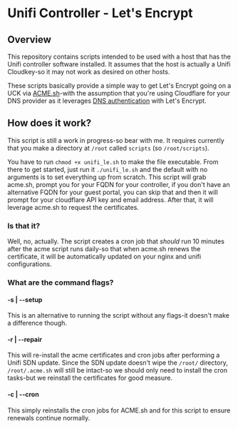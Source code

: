 # Unifi Controller - Let's Encrypt

## Overview

This repository contains scripts intended to be used with a host that has the Unifi controller software installed.  It assumes that the host is actually a Unifi Cloudkey-so it may not work as desired on other hosts.

These scripts basically provide a simple way to get Let's Encrypt going on a UCK via [ACME.sh](https://github.com/Neilpang/acme.sh)-with the assumption that you're using Cloudflare for your DNS provider as it leverages [DNS authentication](https://github.com/Neilpang/acme.sh#8-automatic-dns-api-integration) with Let's Encrypt.

## How does it work?

This script is still a work in progress-so bear with me.  It requires currently that you make a directory at `/root` called `scripts` (so `/root/scripts`).

You have to run `chmod +x unifi_le.sh` to make the file executable.  From there to get started, just run it `./unifi_le.sh` and the default with no arguments is to set everything up from scratch.  This script will grab acme.sh, prompt you for your FQDN for your controller, if you don't have an alternative FQDN for your guest portal, you can skip that and then it will prompt for your cloudflare API key and email address.  After that, it will leverage acme.sh to request the certificates.

### Is that it?

Well, no, actually.  The script creates a cron job that *should* run 10 minutes after the acme script runs daily-so that when acme.sh renews the certificate, it will be automatically updated on your nginx and unifi configurations.

### What are the command flags?

#### -s | --setup

This is an alternative to running the script without any flags-it doesn't make a difference though.

#### -r | --repair

This will re-install the acme certificates and cron jobs after performing a Unifi SDN update.  Since the SDN update doesn't wipe the `/root/` directory, `/root/.acme.sh` will still be intact-so we should only need to install the cron tasks-but we reinstall the certificates for good measure.

#### -c | --cron

This simply reinstalls the cron jobs for ACME.sh and for this script to ensure renewals continue normally.
